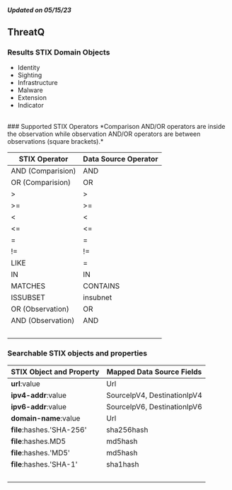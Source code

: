 ##### Updated on 05/15/23
## ThreatQ
### Results STIX Domain Objects
* Identity
* Sighting
* Infrastructure
* Malware
* Extension
* Indicator
<br>
### Supported STIX Operators
*Comparison AND/OR operators are inside the observation while observation AND/OR operators are between observations (square brackets).*

| STIX Operator | Data Source Operator |
|--|--|
| AND (Comparision) | AND |
| OR (Comparision) | OR |
| > | > |
| >= | >= |
| < | < |
| <= | <= |
| = | = |
| != | != |
| LIKE | = |
| IN | IN |
| MATCHES | CONTAINS |
| ISSUBSET | insubnet |
| OR (Observation) | OR |
| AND (Observation) | AND |
| <br> | |
### Searchable STIX objects and properties
| STIX Object and Property | Mapped Data Source Fields |
|--|--|
| **url**:value | Url |
| **ipv4-addr**:value | SourceIpV4, DestinationIpV4 |
| **ipv6-addr**:value | SourceIpV6, DestinationIpV6 |
| **domain-name**:value | Url |
| **file**:hashes.'SHA-256' | sha256hash |
| **file**:hashes.MD5 | md5hash |
| **file**:hashes.'MD5' | md5hash |
| **file**:hashes.'SHA-1' | sha1hash |
| <br> | |
